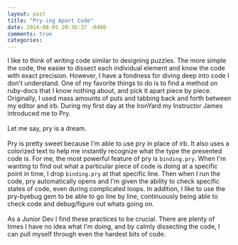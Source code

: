 ```yaml
---
layout: post
title: "Pry-ing Apart Code"
date: 2014-08-05 20:36:37 -0400
comments: true
categories:
---
```


I like to think of writing code similar to designing puzzles.
The more simple the code, the easier to dissect each individual element and
know the code with exact precision.
However, I have a fondness for diving deep into code I don't understand.
One of my favorite things to do is to find a method on ruby-docs that I know
nothing about, and pick it apart piece by piece.
Originally, I used mass amounts of puts and tabbing back and forth between
my editor and irb. During my first day at the IronYard my Instructor James
introduced me to Pry. <br><br>
Let me say, pry is a dream. <br><br>
Pry is pretty sweet because I'm able to use pry in place of irb.
It also uses a colorized
text to help me instantly recognize what the type the presented code is.
For me, the most powerful feature of pry is <code>binding.pry</code>.
When I'm wanting to find out what a particular piece of code is doing
at a specific point in time, I drop <code>binding.pry</code> at that specific
line. Then when I run the code, pry automatically opens and I'm given the ability
to check specific states of code, even during complicated loops. 
In addition, I like to use the pry-byebug gem to be able to go line by line,
continuously being able to check code and debug/figure out whats going on.<br><br>
As a Junior Dev I find these practices to be crucial.
There are plenty of times I have no idea what I'm doing, and by calmly
dissecting the code, I can pull myself through even the hardest bits of code.
